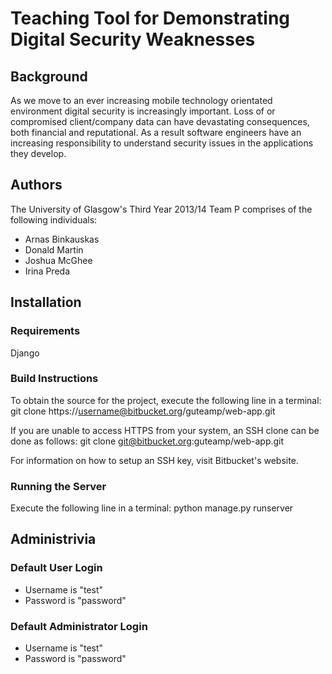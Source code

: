 # Teaching Tool for Demonstrating Digital Security Weaknesses
## Background
As we move to an ever increasing mobile technology orientated environment digital security is increasingly important. Loss of or compromised client/company data can have devastating consequences, both financial and reputational. As a result software engineers have an increasing responsibility to understand security issues in the applications they develop.

## Authors
The University of Glasgow's Third Year 2013/14 Team P comprises of the following individuals:

* Arnas Binkauskas
* Donald Martin
* Joshua McGhee
* Irina Preda

## Installation
### Requirements
Django

### Build Instructions
To obtain the source for the project, execute the following line in a terminal:
    git clone https://username@bitbucket.org/guteamp/web-app.git

If you are unable to access HTTPS from your system, an SSH clone can be done as follows:
    git clone git@bitbucket.org:guteamp/web-app.git

For information on how to setup an SSH key, visit Bitbucket's website.

### Running the Server
Execute the following line in a terminal:
    python manage.py runserver

## Administrivia
### Default User Login
* Username is "test"
* Password is "password"

### Default Administrator Login
* Username is "test"
* Password is "password"
